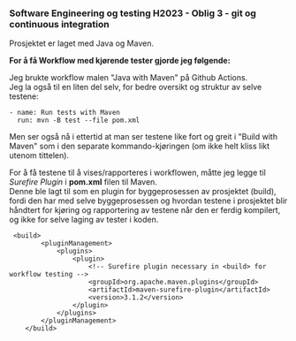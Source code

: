 ### Software Engineering og testing H2023 - Oblig 3 - git og continuous integration

Prosjektet er laget med Java og Maven.

**For å få Workflow med kjørende tester gjorde jeg følgende:**

Jeg brukte workflow malen "Java with Maven" på Github Actions.  
Jeg la også til en liten del selv, for bedre oversikt og struktur av selve testene:
```
- name: Run tests with Maven
  run: mvn -B test --file pom.xml
```
Men ser også nå i ettertid at man ser testene like fort og greit i "Build with Maven" som i den separate kommando-kjøringen (om ikke helt kliss likt utenom tittelen).
    
For å få testene til å vises/rapporteres i workflowen, måtte jeg legge til _Surefire Plugin_ i **pom.xml** filen til Maven.  
Denne ble lagt til som en plugin for byggeprosessen av prosjektet (build), fordi den har med selve byggeprosessen og hvordan testene i prosjektet blir håndtert for kjøring og rapportering av testene når den er ferdig kompilert, og ikke for selve laging av tester i koden. 
```
 <build>
        <pluginManagement>
            <plugins>
                <plugin>
                    <!-- Surefire plugin necessary in <build> for workflow testing -->
                    <groupId>org.apache.maven.plugins</groupId>
                    <artifactId>maven-surefire-plugin</artifactId>
                    <version>3.1.2</version>
                </plugin>
            </plugins>
        </pluginManagement>
    </build>
```
